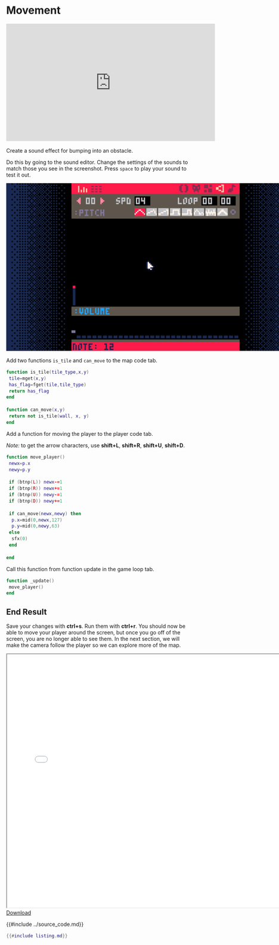 # Movement

<iframe width="560" height="315" src="https://www.youtube.com/embed/T9z6RPvyypE" title="YouTube video player" frameborder="0" allow="accelerometer; autoplay; clipboard-write; encrypted-media; gyroscope; picture-in-picture" allowfullscreen></iframe>

Create a sound effect for bumping into an obstacle.

Do this by going to the sound editor. Change the settings of the sounds to
match those you see in the screenshot. Press `space` to play your sound to test
it out.

<img src="./sound_bump.png" style="min_width: 400px; max-width: 800px"/>

Add two functions `is_tile` and `can_move` to the map code tab.

```lua
function is_tile(tile_type,x,y)
 tile=mget(x,y)
 has_flag=fget(tile,tile_type)
 return has_flag
end

function can_move(x,y)
 return not is_tile(wall, x, y)
end
```

Add a function for moving the player to the player code tab.

_Note:_ to get the arrow characters, use **shift+L**, **shift+R**, **shift+U**, **shift+D**.

```lua
function move_player()
 newx=p.x
 newy=p.y

 if (btnp(L)) newx-=1
 if (btnp(R)) newx+=1
 if (btnp(U)) newy-=1
 if (btnp(D)) newy+=1

 if can_move(newx,newy) then
  p.x=mid(0,newx,127)
  p.y=mid(0,newy,63)
 else
  sfx(0)
 end

end
```

Call this function from function update in the game loop tab.

```lua
function _update()
 move_player()
end
```

## End Result

Save your changes with **ctrl+s**. Run them with **ctrl+r**. You should now be able
to move your player around the screen, but once you go off of the screen, you are
no longer able to see them. In the next section, we will make the camera follow
the player so we can explore more of the map.

<iframe width="750px" height="680px" src="./adventuregame_step_03.html"></iframe>
<a href="./adventuregame_step_03.p8.png" target="_blank">Download</a>


{{#include ../source_code.md}}
```lua
{{#include listing.md}}
```
